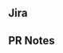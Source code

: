 <!-- depends-on: #42 -->
<!-- define PR dependencies with "depends-on" (https://docs.mergify.com/actions/merge/#defining-pull-request-dependencies) -->

## Jira

## PR Notes
